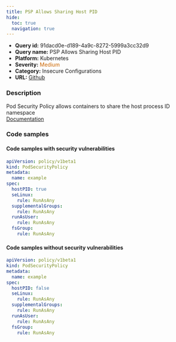 ```yaml
---
title: PSP Allows Sharing Host PID
hide:
  toc: true
  navigation: true
---
```


<style>
  .highlight .hll {
    background-color: #ff171742;
  }
  .md-content {
    max-width: 1100px;
    margin: 0 auto;
  }
</style>

-   **Query id:** 91dacd0e-d189-4a9c-8272-5999a3cc32d9
-   **Query name:** PSP Allows Sharing Host PID
-   **Platform:** Kubernetes
-   **Severity:** <span style="color:#C60">Medium</span>
-   **Category:** Insecure Configurations
-   **URL:** [Github](https://github.com/Checkmarx/kics/tree/master/assets/queries/k8s/psp_allows_sharing_host_pid)

### Description
Pod Security Policy allows containers to share the host process ID namespace<br>
[Documentation](https://kubernetes.io/docs/concepts/policy/pod-security-policy/)

### Code samples
#### Code samples with security vulnerabilities
```yaml title="Positive test num. 1 - yaml file" hl_lines="6"
apiVersion: policy/v1beta1
kind: PodSecurityPolicy
metadata:
  name: example
spec:
  hostPID: true
  seLinux:
    rule: RunAsAny
  supplementalGroups:
    rule: RunAsAny
  runAsUser:
    rule: RunAsAny
  fsGroup:
    rule: RunAsAny

```


#### Code samples without security vulnerabilities
```yaml title="Negative test num. 1 - yaml file"
apiVersion: policy/v1beta1
kind: PodSecurityPolicy
metadata:
  name: example
spec:
  hostPID: false
  seLinux:
    rule: RunAsAny
  supplementalGroups:
    rule: RunAsAny
  runAsUser:
    rule: RunAsAny
  fsGroup:
    rule: RunAsAny

```
